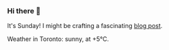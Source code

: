 ### Hi there :wave:

It's Sunday! I might be crafting a fascinating [blog post](https://benjaminwuethrich.dev).

Weather in Toronto: sunny, at +5°C.

